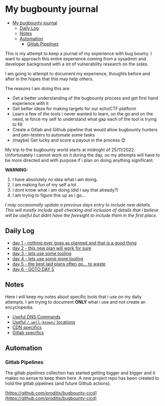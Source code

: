 # My bugbounty journal
- [My bugbounty journal](#my-bugbounty-journal)
  - [Daily Log](#daily-log)
  - [Notes](#notes)
  - [Automation](#automation)
    - [Gitlab Pipelines](#gitlab-pipelines)

This is my attempt to keep a journal of my experience with bug bounty. I want to approach this entire experience coming from a sysadmin and developer background with a lot of vulnerability research on the sides.

I am going to attempt to document my experience, thoughts before and after in the hopes that this may help others.

The reasons I am doing this are:
* Get a better understanding of the bugbounty process and get first hand experience with it
* Get better ideas for making targets for our echoCTF platform
* Learn a few of the tools i never wanted to learn, on the go and on the need, ie force my self to understand what gap each of the tool is trying to fill
* Create a Gitlab and Github pipeline that would allow bugbounty hunters and pen-testers to automate some tasks
* (maybe) Get lucky and score a payout in the process 😊

My trip to the bugbounty world starts at midnight of 25/11/2022. Unfortunately i cannot work on it during the day, so my attempts will have to be more directed and with purpose if i plan on doing anything significant.

**WARNING:**

1. I have absolutely no idea what i am doing.
2. I am making fun of my self a lot
3. I dont know what i am doing (did i say that already?)
4. I am trying to figure this up as i go...

_I may occasionally update a previous days entry to include new details. This will mostly include spell checking and inclusion of details that i believe will be useful but didnt have the foresight to include them in the first place._

## Daily Log
* [day 1 - nothing ever goes as planned and that is a good thing](days/day1.md)
* [day 2 - this new plan will work for sure](days/day2.md)
* [day 3 - lets use some tooling](days/day3.md)
* [day 4 - lets use some more tooling](days/day4.md)
* [day 5 - the best laid plans often go... to waste](days/day5.md)
* [day 6 - GOTO DAY 5](days/day6.md)

## Notes
Here i will keep my notes about specific tools that i use on my daily attempts. I am trying to document **ONLY** what i use and not create an encyclopedia.

* [Useful DNS Commands](notes/dns.md)
* [Useful `/.well-known/` locations](notes/well-known.md)
* [CDN specifics](notes/cdn.md)
* [Gitlab specifics](notes/gitlab.md)


## Automation

### Gitlab Pipelines
The gitlab pipelines collection has started getting bigger and bigger and it makes no sense to keep them here. A new project repo has been created to hold the gitlab pipelines (and future Github actions).

[https://github.com/proditis/bugbounty-cicd](https://github.com/proditis/bugbounty-cicd)